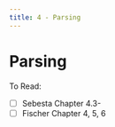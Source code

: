 ```yaml
---
title: 4 - Parsing
---
```


# Parsing

To Read:

- [ ] Sebesta Chapter 4.3-
- [ ] Fischer Chapter 4, 5, 6